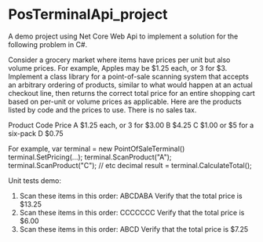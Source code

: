 # PosTerminalApi_project
A demo project using Net Core Web Api to implement a solution for the following problem in C#.

Consider a grocery market where items have prices per unit but also volume prices. For example,
Apples may be $1.25 each, or 3 for $3.
Implement a class library for a point-of-sale scanning system that accepts an arbitrary ordering of
products, similar to what would happen at an actual checkout line, then returns the correct total
price for an entire shopping cart based on per-unit or volume prices as applicable.
Here are the products listed by code and the prices to use. There is no sales tax.

Product Code Price
A $1.25 each, or 3 for $3.00
B $4.25
C $1.00 or $5 for a six-pack
D $0.75

For example,
var terminal = new PointOfSaleTerminal()
terminal.SetPricing(...);
terminal.ScanProduct("A");
terminal.ScanProduct("C");
// etc
decimal result = terminal.CalculateTotal();

Unit tests demo:
1. Scan these items in this order: ABCDABA
Verify that the total price is $13.25
2. Scan these items in this order: CCCCCCC
Verify that the total price is $6.00
3. Scan these items in this order: ABCD
Verify that the total price is $7.25
